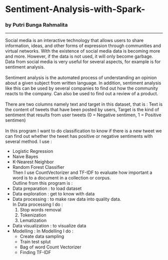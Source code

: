 # Sentiment-Analysis-with-Spark-
### by Putri Bunga Rahmalita
--------------------------------------------------------------------------------------------------
Social media is an interactive technology that allows users to share information, ideas, and other forms of expression through communities and virtual networks. With the existence of social media data is becoming more and more. However, if the data is not used, it will only become garbage. Data from social media is very useful for several aspects, for example is for sentiment analysis. 
<br><br>
Sentiment analysis is the automated process of understanding an opinion about a given subject from written language. In addition, sentiment analysis like this can be used by several companies to find out how the community reacts to the company. Can also be used to find out a review of a product.
<br><br>
There are two columns namely text and target in this dataset, that is : 
Text is the content of tweets that have been posted by users,
Target is the kind of sentiment that results from user tweets (0 = Negative sentimen, 1 = Positive sentimen)
<br><br>
In this program I want to do classification to know if there is a new tweet we can find out whether the tweet has positive or negative sentiments with several method. I use :
- Logistic Regression
- Naive Bayes
- K-Nearest Neighbor
- Random Forest Classifier
<br>Then I use CountVectorizer and TF-IDF to evaluate how important a word is to a document in a collection or corpus.<br>
Outline from this program is :
- Data preparation : to load dataset
- Data exploration : get to know with data 
- Data processing : to make raw data into quality data. <br>
  In Data processing I do : <br>
  1.  Stop words removal <br>
  2.  Tokenization <br>
  3.  Lematization <br>
- Data visualization : to visualize data
- Modelling :
  In Modelling I do : <br>
  - Create data sampling <br>
  - Train test splut <br>
  - Bag of word Count Vectorizer <br>
  - Finding TF-IDF <br>
